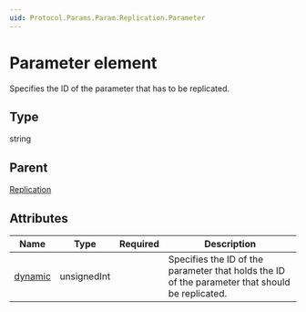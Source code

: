```yaml
---
uid: Protocol.Params.Param.Replication.Parameter
---
```


# Parameter element

Specifies the ID of the parameter that has to be replicated.

## Type

string

## Parent

[Replication](xref:Protocol.Params.Param.Replication)

## Attributes

|Name|Type|Required|Description|
|--- |--- |--- |--- |
|[dynamic](xref:Protocol.Params.Param.Replication.Parameter-dynamic)|unsignedInt||Specifies the ID of the parameter that holds the ID of the parameter that should be replicated.|
